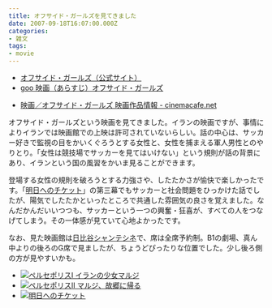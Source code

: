 ```yaml
---
title: オフサイド・ガールズを見てきました
date: 2007-09-18T16:07:00.000Z
categories:
- 雑文
tags:
- movie
---
```

*   [オフサイド・ガールズ（公式サイト）](http://www.espace-sarou.co.jp/offside/)
*   [goo 映画（あらすじ）オフサイド・ガールズ](http://movie.goo.ne.jp/contents/movies/MOVCSTD10987/story.html)

<!-- more -->
*   [映画／オフサイド・ガールズ 映画作品情報 \- cinemacafe.net](http://www.cinemacafe.net/movies/cgi/19279/)

オフサイド・ガールズという映画を見てきました。イランの映画ですが、事情によりイランでは映画館での上映は許可されていないらしい。話の中心は、サッカー好きで監視の目をかいくぐろうとする女性と、女性を捕まえる軍人男性とのやりとり。「女性は競技場でサッカーを見てはいけない」という規則が話の背景にあり、イランという国の風習をかいま見ることができます。

登場する女性の規則を破ろうとする力強さや、したたかさが愉快で楽しかったです。「[明日へのチケット](http://www.cqn.co.jp/ticket/)」の第三幕でもサッカーと社会問題をひっかけた話でしたが、陽気でしたたかといったところで共通した雰囲気の良さを覚えました。なんだかんだいいつつも、サッカーという一つの興奮・狂喜が、すべての人をつなげてしまう。その一体感が見ていて心地よかったです。

なお、見た映画館は[日比谷シャンテシネ](http://www.chantercine.com/)で、席は全席予約制。B1の劇場、真ん中よりの後ろのG席で見ましたが、ちょうどぴったりな位置でした。少し後ろ側の方が見やすいかも。

*   [![](http://g-ec2.images-amazon.com/images/I/21X6B94DMCL._SL100_.jpg)ペルセポリスI イランの少女マルジ](http://www.amazon.co.jp/gp/product/490178465X?ie=UTF8&tag=yutakayamaguc-22&linkCode=as2&camp=247&creative=1211&creativeASIN=490178465X)
*   [![](http://g-ec2.images-amazon.com/images/I/2100GT5JQ0L._SL100_.jpg)ペルセポリスII マルジ、故郷に帰る](http://www.amazon.co.jp/gp/product/4901784668?ie=UTF8&tag=yutakayamaguc-22&linkCode=as2&camp=247&creative=1211&creativeASIN=4901784668)
*   [![](http://g-ec2.images-amazon.com/images/I/51dQ-OJaARL._SL100_.jpg)明日へのチケット](http://www.amazon.co.jp/gp/product/B000NIVIPK?ie=UTF8&tag=yutakayamaguc-22&linkCode=as2&camp=247&creative=1211&creativeASIN=B000NIVIPK)
